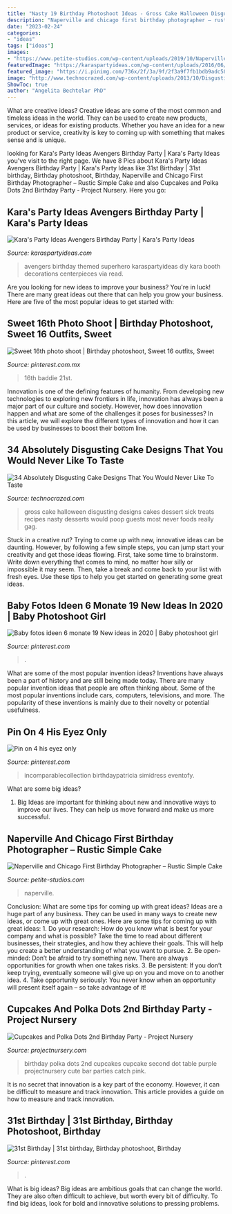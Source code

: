 ```yaml
---
title: "Nasty 19 Birthday Photoshoot Ideas - Gross Cake Halloween Disgusting Designs Cakes Dessert Sick Treats Recipes Nasty Desserts Would Poop Guests Most Never Foods Really Gag"
description: "Naperville and chicago first birthday photographer – rustic simple cake"
date: "2023-02-24"
categories:
- "ideas"
tags: ["ideas"]
images:
- "https://www.petite-studios.com/wp-content/uploads/2019/10/Naperville-and-Chicago-Cake-Smash-and-Newborn-Baby-Photographer_1869-1(pp_w768_h1377).jpg"
featuredImage: "https://karaspartyideas.com/wp-content/uploads/2016/06/Avengers-Themed-Birthday-Party-via-Karas-Party-Ideas-KarasPartyIdeas.com30.jpg"
featured_image: "https://i.pinimg.com/736x/2f/3a/9f/2f3a9f7fb1bdb9adc58e2b881c4a67d4.jpg"
image: "http://www.technocrazed.com/wp-content/uploads/2013/10/Disgusting-Cake-designs-1-600x800.jpg"
ShowToc: true
author: "Angelita Bechtelar PhD"
---
```



What are creative ideas?
Creative ideas are some of the most common and timeless ideas in the world. They can be used to create new products, services, or ideas for existing products. Whether you have an idea for a new product or service, creativity is key to coming up with something that makes sense and is unique.

	

		
looking for Kara&#039;s Party Ideas Avengers Birthday Party | Kara&#039;s Party Ideas you've visit to the right page. We have 8 Pics about Kara&#039;s Party Ideas Avengers Birthday Party | Kara&#039;s Party Ideas like 31st Birthday | 31st birthday, Birthday photoshoot, Birthday, Naperville and Chicago First Birthday Photographer – Rustic Simple Cake and also Cupcakes and Polka Dots 2nd Birthday Party - Project Nursery. Here you go:
		
    
## Kara&#039;s Party Ideas Avengers Birthday Party | Kara&#039;s Party Ideas

<img loading=lazy src="https://karaspartyideas.com/wp-content/uploads/2016/06/Avengers-Themed-Birthday-Party-via-Karas-Party-Ideas-KarasPartyIdeas.com30.jpg" onerror="this.onerror=null;this.src='https://tse2.mm.bing.net/th?id=OIP.gMRyCBIK4HI8iXrUNA7WjwHaLH&amp;pid=15.1';" alt="Kara&#039;s Party Ideas Avengers Birthday Party | Kara&#039;s Party Ideas">

_Source: karaspartyideas.com_

>avengers birthday themed superhero karaspartyideas diy kara booth decorations centerpieces via read. 

	

Are you looking for new ideas to improve your business? You're in luck! There are many great ideas out there that can help you grow your business. Here are five of the most popular ideas to get started with:

    
## Sweet 16th Photo Shoot | Birthday Photoshoot, Sweet 16 Outfits, Sweet

<img loading=lazy src="https://i.pinimg.com/736x/2f/3a/9f/2f3a9f7fb1bdb9adc58e2b881c4a67d4.jpg" onerror="this.onerror=null;this.src='https://tse4.mm.bing.net/th?id=OIP.64xzXducawH5gFms4rhzIwHaKZ&amp;pid=15.1';" alt="Sweet 16th photo shoot | Birthday photoshoot, Sweet 16 outfits, Sweet">

_Source: pinterest.com.mx_

>16th baddie 21st. 

	

Innovation is one of the defining features of humanity. From developing new technologies to exploring new frontiers in life, innovation has always been a major part of our culture and society. However, how does innovation happen and what are some of the challenges it poses for businesses? In this article, we will explore the different types of innovation and how it can be used by businesses to boost their bottom line.

    
## 34 Absolutely Disgusting Cake Designs That You Would Never Like To Taste

<img loading=lazy src="http://www.technocrazed.com/wp-content/uploads/2013/10/Disgusting-Cake-designs-1-600x800.jpg" onerror="this.onerror=null;this.src='https://tse3.mm.bing.net/th?id=OIP.JRDFZwfUcZR6io3Np-rw0wHaJ4&amp;pid=15.1';" alt="34 Absolutely Disgusting Cake Designs That You Would Never Like To Taste">

_Source: technocrazed.com_

>gross cake halloween disgusting designs cakes dessert sick treats recipes nasty desserts would poop guests most never foods really gag. 

	

Stuck in a creative rut? Trying to come up with new, innovative ideas can be daunting. However, by following a few simple steps, you can jump start your creativity and get those ideas flowing. First, take some time to brainstorm. Write down everything that comes to mind, no matter how silly or impossible it may seem. Then, take a break and come back to your list with fresh eyes. Use these tips to help you get started on generating some great ideas.

    
## Baby Fotos Ideen 6 Monate 19 New Ideas In 2020 | Baby Photoshoot Girl

<img loading=lazy src="https://i.pinimg.com/736x/3f/5d/8e/3f5d8eabdb7c250f3fb512cb30916fa6.jpg" onerror="this.onerror=null;this.src='https://tse1.mm.bing.net/th?id=OIP.jnBfAS1apmZfYYakYWhKNgAAAA&amp;pid=15.1';" alt="Baby fotos ideen 6 monate 19 New ideas in 2020 | Baby photoshoot girl">

_Source: pinterest.com_

>. 

	

What are some of the most popular invention ideas?
Inventions have always been a part of history and are still being made today. There are many popular invention ideas that people are often thinking about. Some of the most popular inventions include cars, computers, televisions, and more. The popularity of these inventions is mainly due to their novelty or potential usefulness.

    
## Pin On 4 His Eyez Only

<img loading=lazy src="https://i.pinimg.com/originals/fd/8c/53/fd8c5345f7c5ec5b81263f1eed6430e7.jpg" onerror="this.onerror=null;this.src='https://tse3.mm.bing.net/th?id=OIP.B6pMr27C2XRdoMcVEHDdbAHaJL&amp;pid=15.1';" alt="Pin on 4 his eyez only">

_Source: pinterest.com_

>incomparablecollection birthdaypatricia simidress eventofy. 

	

What are some big ideas?
1. Big Ideas are important for thinking about new and innovative ways to improve our lives. They can help us move forward and make us more successful.

    
## Naperville And Chicago First Birthday Photographer – Rustic Simple Cake

<img loading=lazy src="https://www.petite-studios.com/wp-content/uploads/2019/10/Naperville-and-Chicago-Cake-Smash-and-Newborn-Baby-Photographer_1869-1(pp_w768_h1377).jpg" onerror="this.onerror=null;this.src='https://tse2.mm.bing.net/th?id=OIP.exO8Pb3bxqbRO08VoWe_UQHaNR&amp;pid=15.1';" alt="Naperville and Chicago First Birthday Photographer – Rustic Simple Cake">

_Source: petite-studios.com_

>naperville. 

	

Conclusion: What are some tips for coming up with great ideas?
Ideas are a huge part of any business. They can be used in many ways to create new ideas, or come up with great ones. Here are some tips for coming up with great ideas: 1. Do your research: How do you know what is best for your company and what is possible? Take the time to read about different businesses, their strategies, and how they achieve their goals. This will help you create a better understanding of what you want to pursue. 2. Be open-minded: Don’t be afraid to try something new. There are always opportunities for growth when one takes risks. 3. Be persistent: If you don’t keep trying, eventually someone will give up on you and move on to another idea. 4. Take opportunity seriously: You never know when an opportunity will present itself again – so take advantage of it! 
    
## Cupcakes And Polka Dots 2nd Birthday Party - Project Nursery

<img loading=lazy src="http://projectnursery.com/wp-content/uploads/2012/01/6704898115_b84b7f2f9a_o-682x1024.jpg" onerror="this.onerror=null;this.src='https://tse1.mm.bing.net/th?id=OIP.GTXO_Uyam2guIrmcGeANCQHaLH&amp;pid=15.1';" alt="Cupcakes and Polka Dots 2nd Birthday Party - Project Nursery">

_Source: projectnursery.com_

>birthday polka dots 2nd cupcakes cupcake second dot table purple projectnursery cute bar parties catch pink. 

	

It is no secret that innovation is a key part of the economy. However, it can be difficult to measure and track innovation. This article provides a guide on how to measure and track innovation.

    
## 31st Birthday | 31st Birthday, Birthday Photoshoot, Birthday

<img loading=lazy src="https://i.pinimg.com/736x/2f/ba/44/2fba44aeedf256943c4030a0f045ed11.jpg" onerror="this.onerror=null;this.src='https://tse2.mm.bing.net/th?id=OIP.zyHyF8JUIQHOO4axrInW8QHaFi&amp;pid=15.1';" alt="31st Birthday | 31st birthday, Birthday photoshoot, Birthday">

_Source: pinterest.com_

>. 

	

What is big ideas?
Big ideas are ambitious goals that can change the world. They are also often difficult to achieve, but worth every bit of difficulty. To find big ideas, look for bold and innovative solutions to pressing problems.

